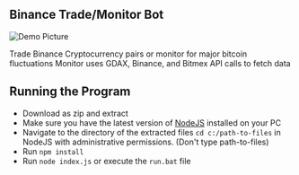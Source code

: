 ## Binance Trade/Monitor Bot
![Demo Picture](https://raw.githubusercontent.com/guo-alan/Trade-Bot/7df092963fed0afad43d494f7cb15e2fd1adf029/demo.png)

Trade Binance Cryptocurrency pairs or monitor for major bitcoin fluctuations
Monitor uses GDAX, Binance, and Bitmex API calls to fetch data
## Running the Program
- Download as zip and extract
- Make sure you have the latest version of [NodeJS](https://nodejs.org/en/) installed on your PC
- Navigate to the directory of the extracted files `cd c:/path-to-files` in NodeJS with administrative permissions. (Don't type path-to-files)
- Run `npm install`
- Run `node index.js` or execute the `run.bat` file
